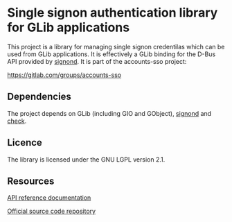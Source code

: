 Single signon authentication library for GLib applications
==========================================================

This project is a library for managing single signon credentilas which can be
used from GLib applications. It is effectively a GLib binding for the D-Bus API
provided by [signond][].
It is part of the accounts-sso project:

https://gitlab.com/groups/accounts-sso

Dependencies
------------

The project depends on GLib (including GIO and GObject), [signond][] and [check][].

Licence
-------

The library is licensed under the GNU LGPL version 2.1.

Resources
---------

[API reference documentation](http://accounts-sso.gitlab.io/libsignon-glib/)

[Official source code repository](https://gitlab.com/accounts-sso/libsignon-glib)

[signond]: https://gitlab.com/accounts-sso/signond
[check]: https://github.com/libcheck/check
